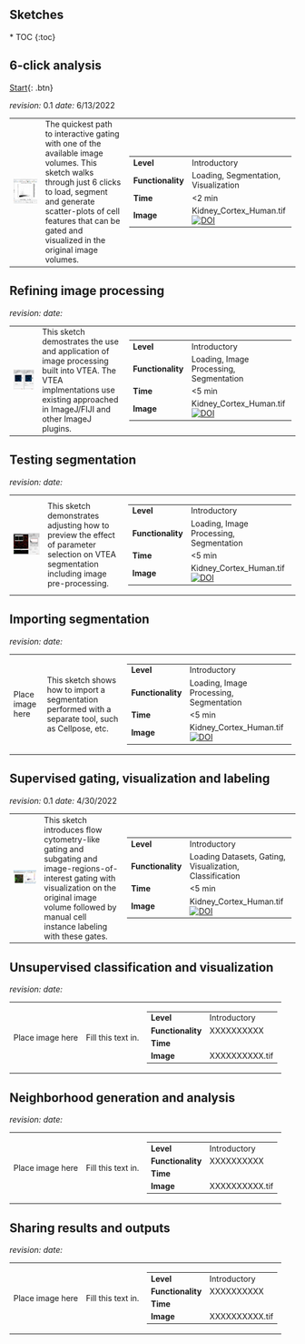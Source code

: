 <h2>Sketches</h2>
* TOC
{:toc}

## 6-click analysis

[Start](/vignettes/7Click/6ClickSketch.md){: .btn}

*revision:* 0.1   *date:* 6/13/2022

<table border="0">
<tr>
    <td><img class="fit-picture"
     src="/vignettes/7Click/7Click.png"
     alt="Screenshot of VTEA in action."></td>
    <td>The quickest path to interactive gating with one of the available image volumes.  This sketch walks through just 6 clicks to load, segment and generate scatter-plots of cell features that can be gated and visualized in the original image volumes.</td> 
    <td>
     <table border="0">   
       <tr><td><span style="font-weight:bold">Level</span></td><td>Introductory</td> </tr>
       <tr><td><span style="font-weight:bold">Functionality</span></td> <td>Loading, Segmentation, Visualization</td> </tr>
       <tr><td><span style="font-weight:bold">Time</span></td> <td> <2 min</td> </tr>
       <tr><td><span style="font-weight:bold">Image</span></td><td>Kidney_Cortex_Human.tif<br><a href="https://doi.org/10.5281/zenodo.5816199"><img src="https://zenodo.org/badge/DOI/10.5281/zenodo.5816199.svg" alt="DOI">      </a></td></tr>
     </table>
    </td>
</tr>
</table>

## Refining image processing
  
*revision:*   *date:* 
 
<table border="0">
 <tr>
    <td><img class="fit-picture"
     src="/vignettes/ImageProcessing/ImageProcessing.png"
     alt="Screenshot of image pre-processing."></td>
    <td>This sketch demostrates the use and application of image processing built into VTEA.  The VTEA implmentations use existing approached in ImageJ/FIJI and other ImageJ plugins.</td> 
    <td>
     <table border="0">   
      <tr><td><span style="font-weight:bold">Level</span></td><td>Introductory</td> </tr>
         <tr><td><span style="font-weight:bold">Functionality</span></td> <td>Loading, Image Processing, Segmentation</td> </tr>
         <tr><td><span style="font-weight:bold">Time</span></td> <td> <5 min</td> </tr>
     <tr><td><span style="font-weight:bold">Image</span></td><td>Kidney_Cortex_Human.tif<br><a href="https://doi.org/10.5281/zenodo.5816199"><img src="https://zenodo.org/badge/DOI/10.5281/zenodo.5816199.svg" alt="DOI"></a></td></tr>
     </table>
     </td>
 </tr>
</table> 
 
## Testing segmentation

*revision:*   *date:* 

<table border="0">
 <tr>
    <td><img class="fit-picture"
     src="/vignettes/RefiningSegmentation/RefiningSegmentation.png"
     alt="Screenshot of refining VTEA segmentation."></td>
    <td> This sketch demonstrates adjusting how to preview the effect of parameter selection on VTEA segmentation including image pre-processing.</td> 
    <td>
     <table border="0">   
      <tr><td><span style="font-weight:bold">Level</span></td><td>Introductory</td> </tr>
         <tr><td><span style="font-weight:bold">Functionality</span></td> <td>Loading, Image Processing, Segmentation</td> </tr>
         <tr><td><span style="font-weight:bold">Time</span></td> <td> <5 min</td> </tr>
     <tr><td><span style="font-weight:bold">Image</span></td><td>Kidney_Cortex_Human.tif<br><a href="https://doi.org/10.5281/zenodo.5816199"><img src="https://zenodo.org/badge/DOI/10.5281/zenodo.5816199.svg" alt="DOI"></a></td></tr></table>
     </td>
 </tr>
</table> 
  
## Importing segmentation

*revision:*   *date:* 

<table border="0">
 <tr>
    <td>Place image here</td>
    <td>This sketch shows how to import a segmentation performed with a separate tool, such as Cellpose, etc.</td> 
    <td>
     <table border="0">   
       <tr><td><span style="font-weight:bold">Level</span></td><td>Introductory</td> </tr>
       <tr><td><span style="font-weight:bold">Functionality</span></td> <td>Loading, Image Processing, Segmentation</td> </tr>
       <tr><td><span style="font-weight:bold">Time</span></td> <td> <5 min</td></tr>
       <tr><td><span style="font-weight:bold">Image</span></td> <td>Kidney_Cortex_Human.tif<br><a  href="https://doi.org/10.5281/zenodo.5816199"><img src="https://zenodo.org/badge/DOI/10.5281/zenodo.5816199.svg" alt="DOI">  </a></td></tr>
     </table>
    </td>
 </tr>
</table> 
  
## Supervised gating, visualization and labeling

*revision:* 0.1   *date:* 4/30/2022

<table border="0">
 <tr>
     <td><img class="fit-picture"
     src="/vignettes/SupervisedGating/Gating.png"
     alt="Supervised gating with visualization in VTEA."></td>
    <td>This sketch introduces flow cytometry-like gating and subgating and image-regions-of-interest gating with     visualization on the original image volume followed by manual cell instance labeling with these gates.</td> 
    <td>
     <table border="0">   
       <tr><td><span style="font-weight:bold">Level</span></td><td>Introductory</td></tr>
       <tr><td><span style="font-weight:bold">Functionality</span></td> <td>Loading Datasets, Gating, Visualization, Classification</td></tr>
       <tr><td><span style="font-weight:bold">Time</span></td><td><5 min</td></tr>
       <tr><td><span style="font-weight:bold">Image</span></td><td>Kidney_Cortex_Human.tif<br><a href="https://doi.org/10.5281/zenodo.5816199"><img src="https://zenodo.org/badge/DOI/10.5281/zenodo.5816199.svg" alt="DOI"></a></td></tr>
     </table>
  </td>
 </tr>
</table> 
  
## Unsupervised classification and visualization

*revision:*   *date:* 

<table border="0">
 <tr>
    <td>Place image here</td>
    <td>Fill this text in.</td> 
    <td>
     <table border="0">   
      <tr><td><span style="font-weight:bold">Level</span></td><td>Introductory</td> </tr>
         <tr><td><span style="font-weight:bold">Functionality</span></td> <td>XXXXXXXXXX</td> </tr>
         <tr><td><span style="font-weight:bold">Time</span></td> <td> <X min</td> </tr>
     <tr><td><span style="font-weight:bold">Image</span></td> <td>XXXXXXXXXX.tif</td> </tr>
     </table>
     </td>
 </tr>
</table> 
  
## Neighborhood generation and analysis

*revision:*   *date:* 

<table border="0">
 <tr>
    <td>Place image here</td>
    <td>Fill this text in.</td> 
    <td>
     <table border="0">   
      <tr><td><span style="font-weight:bold">Level</span></td><td>Introductory</td> </tr>
         <tr><td><span style="font-weight:bold">Functionality</span></td> <td>XXXXXXXXXX</td> </tr>
         <tr><td><span style="font-weight:bold">Time</span></td> <td> <X min</td> </tr>
     <tr><td><span style="font-weight:bold">Image</span></td> <td>XXXXXXXXXX.tif</td> </tr>
     </table>
     </td>
 </tr>
</table> 
  
## Sharing results and outputs

*revision:*   *date:* 

<table border="0">
 <tr>
    <td>Place image here</td>
    <td>Fill this text in.</td> 
    <td>
     <table border="0">   
      <tr><td><span style="font-weight:bold">Level</span></td><td>Introductory</td> </tr>
         <tr><td><span style="font-weight:bold">Functionality</span></td> <td>XXXXXXXXXX</td> </tr>
         <tr><td><span style="font-weight:bold">Time</span></td> <td> <X min</td> </tr>
     <tr><td><span style="font-weight:bold">Image</span></td> <td>XXXXXXXXXX.tif</td> </tr>
     </table>
     </td>
 </tr>
</table> 

